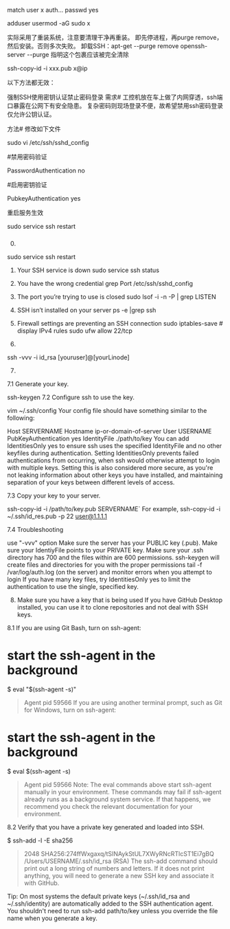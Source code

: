 match user x
auth... passwd yes

adduser
usermod -aG sudo x


实际采用了重装系统，注意要清理干净再重装。
即先停进程，再purge remove，然后安装。否则多次失败。
卸载SSH：apt-get --purge remove openssh-server --purge 指明这个包裹应该被完全清除

ssh-copy-id -i xxx.pub x@ip

以下方法都无效：

强制SSH使用密钥认证禁止密码登录
需求#
工控机放在车上做了内网穿透，ssh端口暴露在公网下有安全隐患。
复杂密码则现场登录不便，故希望禁用ssh密码登录仅允许公钥认证。

方法#
修改如下文件

sudo vi /etc/ssh/sshd_config



#禁用密码验证

PasswordAuthentication no

#启用密钥验证

PubkeyAuthentication yes

重启服务生效

sudo service ssh restart

### 

0.
sudo service ssh restart

>
1. Your SSH service is down
sudo service ssh status

2. You have the wrong credential
grep Port /etc/ssh/sshd_config

3. The port you’re trying to use is closed
sudo lsof -i -n -P | grep LISTEN

4. SSH isn’t installed on your server
ps -e |grep ssh

5. Firewall settings are preventing an SSH connection
sudo iptables-save # display IPv4 rules
sudo ufw allow 22/tcp

6.
ssh -vvv -i id_rsa [youruser]@[yourLinode]


7.

7.1 Generate your key.

ssh-keygen
7.2 Configure ssh to use the key.

vim ~/.ssh/config
Your config file should have something similar to the following:

Host SERVERNAME
Hostname ip-or-domain-of-server
User USERNAME
PubKeyAuthentication yes
IdentityFile ./path/to/key
You can add IdentitiesOnly yes to ensure ssh uses the specified IdentityFile and no other keyfiles during authentication. Setting IdentitiesOnly prevents failed authentications from occurring, when ssh would otherwise attempt to login with multiple keys. Setting this is also considered more secure, as you're not leaking information about other keys you have installed, and maintaining separation of your keys between different levels of access.

7.3 Copy your key to your server.

ssh-copy-id -i /path/to/key.pub SERVERNAME`
For example, ssh-copy-id -i ~/.ssh/id_res.pub -p 22 user@1.1.1.1

7.4 Troubleshooting

use "-vvv" option
Make sure the server has your PUBLIC key (.pub).
Make sure your IdentiyFile points to your PRIVATE key.
Make sure your .ssh directory has 700 and the files within are 600 permissions.
ssh-keygen will create files and directories for you with the proper permissions
tail -f /var/log/auth.log (on the server) and monitor errors when you attempt to login
If you have many key files, try IdentitiesOnly yes to limit the authentication to use the single, specified key.




8. Make sure you have a key that is being used
If you have GitHub Desktop installed, you can use it to clone repositories and not deal with SSH keys.

8.1 If you are using Git Bash, turn on ssh-agent:

# start the ssh-agent in the background
$ eval "$(ssh-agent -s)"
> Agent pid 59566
If you are using another terminal prompt, such as Git for Windows, turn on ssh-agent:

# start the ssh-agent in the background
$ eval $(ssh-agent -s)
> Agent pid 59566
Note: The eval commands above start ssh-agent manually in your environment. These commands may fail if ssh-agent already runs as a background system service. If that happens, we recommend you check the relevant documentation for your environment.

8.2 Verify that you have a private key generated and loaded into SSH.

$ ssh-add -l -E sha256
> 2048 SHA256:274ffWxgaxq/tSINAykStUL7XWyRNcRTlcST1Ei7gBQ /Users/USERNAME/.ssh/id_rsa (RSA)
The ssh-add command should print out a long string of numbers and letters. If it does not print anything, you will need to generate a new SSH key and associate it with GitHub.

Tip: On most systems the default private keys (~/.ssh/id_rsa and ~/.ssh/identity) are automatically added to the SSH authentication agent. You shouldn't need to run ssh-add path/to/key unless you override the file name when you generate a key.
